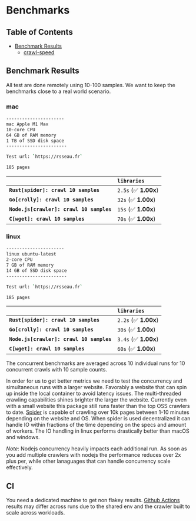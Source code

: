 # Benchmarks

## Table of Contents

- [Benchmark Results](#benchmark-results)
  - [crawl-speed](#crawl-speed)

## Benchmark Results

All test are done remotely using 10-100 samples. We want to keep the benchmarks close to a real world scenario.

### mac

```sh
----------------------
mac Apple M1 Max
10-core CPU
64 GB of RAM memory
1 TB of SSD disk space
-----------------------

Test url: `https://rsseau.fr`

185 pages
```

|                                          | `libraries`           |
| :--------------------------------------- | :-------------------- |
| **`Rust[spider]: crawl 10 samples`**     | `2.5s` (✅ **1.00x**) |
| **`Go[crolly]: crawl 10 samples`**       | `32s`  (✅ **1.00x**) |
| **`Node.js[crawler]: crawl 10 samples`** | `15s`  (✅ **1.00x**) |
| **`C[wget]: crawl 10 samples`**          | `70s`  (✅ **1.00x**) |

### linux

```sh
----------------------
linux ubuntu-latest
2-core CPU
7 GB of RAM memory
14 GB of SSD disk space
-----------------------

Test url: `https://rsseau.fr`

185 pages
```

|                                          | `libraries`           |
| :--------------------------------------- | :-------------------- |
| **`Rust[spider]: crawl 10 samples`**     | `2.2s` (✅ **1.00x**) |
| **`Go[crolly]: crawl 10 samples`**       | `30s`  (✅ **1.00x**) |
| **`Node.js[crawler]: crawl 10 samples`** | `3.4s`  (✅ **1.00x**)|
| **`C[wget]: crawl 10 samples`**          | `60s` (✅ **1.00x**)  |

The concurrent benchmarks are averaged across 10 individual runs for 10 concurrent crawls with 10 sample counts.

In order for us to get better metrics we need to test the concurrency and simultaneous runs with a larger website. Favorably a website that can spin up inside the local container to avoid latency issues. The multi-threaded crawling capabilities shines brighter the larger the website.
Currently even with a small website this package still runs faster than the top OSS crawlers to date. [Spider](https://github.com/spider-rs/spider/tree/main/spider) is capable of crawling over 10k pages between 1-10 minutes depending on the website and OS. When spider is used decentralized it can handle IO within fractions of the time depending on the specs and amount of workers. The IO handling in linux performs drastically better than macOS and windows.

_Note_: Nodejs concurrency heavily impacts each additional run. As soon as you add multiple crawlers with nodejs the performance reduces over 2x plus per, while other lanaguages that can handle concurrency scale effectively.

## CI

You need a dedicated machine to get non flakey results. [Github Actions](https://github.com/spider-rs/spider/actions) results may differ across runs due to the shared env and the crawler built to scale across workloads.